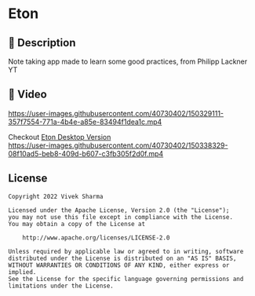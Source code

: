 # Eton

## :scroll: Description
Note taking app made to learn some good practices, from Philipp Lackner YT


## :camera_flash: Video
https://user-images.githubusercontent.com/40730402/150329111-357f7554-771a-4b4e-a85e-83494f1dea1c.mp4


Checkout [Eton Desktop Version](https://github.com/V9vek/Eton-Desktop)
<br>
https://user-images.githubusercontent.com/40730402/150338329-08f10ad5-beb8-409d-b607-c3fb305f2d0f.mp4


## License
```
Copyright 2022 Vivek Sharma

Licensed under the Apache License, Version 2.0 (the "License");
you may not use this file except in compliance with the License.
You may obtain a copy of the License at

    http://www.apache.org/licenses/LICENSE-2.0

Unless required by applicable law or agreed to in writing, software
distributed under the License is distributed on an "AS IS" BASIS,
WITHOUT WARRANTIES OR CONDITIONS OF ANY KIND, either express or implied.
See the License for the specific language governing permissions and
limitations under the License.
```
